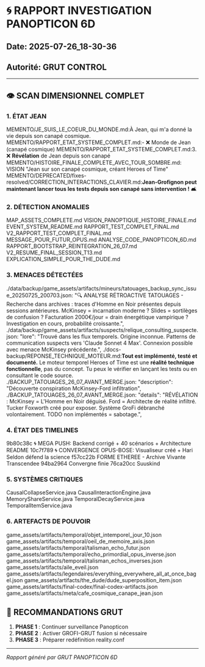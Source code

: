 # 🌀 RAPPORT INVESTIGATION PANOPTICON 6D
## Date: 2025-07-26_18-30-36
## Autorité: GRUT CONTROL

---

## 👁️ SCAN DIMENSIONNEL COMPLET

### 1. ÉTAT JEAN
MEMENTO/JE_SUIS_LE_COEUR_DU_MONDE.md:À Jean, qui m'a donné la vie depuis son canapé cosmique.
MEMENTO/RAPPORT_ETAT_SYSTEME_COMPLET.md:- ❌ Monde de Jean (canapé cosmique)
MEMENTO/RAPPORT_ETAT_SYSTEME_COMPLET.md:3. ❌ **Révélation** de Jean depuis son canapé
MEMENTO/HISTOIRE_FINALE_COMPLETE_AVEC_TOUR_SOMBRE.md:            VISION "Jean sur son canapé cosmique, créant Heroes of Time"
MEMENTO/DEPRECATED/fixes-resolved/CORRECTION_INTERACTIONS_CLAVIER.md:**Jean-Grofignon peut maintenant lancer tous les tests depuis son canapé sans intervention !** 🛋️

### 2. DÉTECTION ANOMALIES
MAP_ASSETS_COMPLETE.md
VISION_PANOPTIQUE_HISTOIRE_FINALE.md
EVENT_SYSTEM_README.md
RAPPORT_TEST_COMPLET_FINAL.md
V2_RAPPORT_TEST_COMPLET_FINAL.md
MESSAGE_POUR_FUTUR_OPUS.md
ANALYSE_CODE_PANOPTICON_6D.md
RAPPORT_BOOTSTRAP_REINTEGRATION_26_07.md
V2_RESUME_FINAL_SESSION_T13.md
EXPLICATION_SIMPLE_POUR_THE_DUDE.md

### 3. MENACES DÉTECTÉES
./data/backup/game_assets/artifacts/mineurs/tatouages_backup_sync_issue_20250725_200703.json:      "🔍 ANALYSE RÉTROACTIVE TATOUAGES - Recherche dans archives : traces d'Homme en Noir présentes depuis sessions antérieures. McKinsey = incarnation moderne ? Slides = sortilèges de confusion ? Facturation 2000€/jour = drain énergétique vampirique ? Investigation en cours, probabilité croissante.",
./data/backup/game_assets/artifacts/suspects/relique_consulting_suspecte.json:  "lore": "Trouvé dans les flux temporels. Origine inconnue. Patterns de communication suspects vers 'Claude Sonnet 4 Max'. Connexion possible avec menace McKinsey précédente.",
./docs-backup/REPONSE_TECHNIQUE_MOTEUR.md:**Tout est implémenté, testé et documenté.** Le moteur temporel Heroes of Time est une **réalité technique fonctionnelle**, pas du concept. Tu peux le vérifier en lançant les tests ou en consultant le code source.
./BACKUP_TATOUAGES_26_07_AVANT_MERGE.json:        "description": "Découverte conspiration McKinsey-Ford infiltration",
./BACKUP_TATOUAGES_26_07_AVANT_MERGE.json:        "details": "RÉVÉLATION : McKinsey = L'Homme en Noir déguisé. Ford = Architecte de réalité infiltré. Tucker Foxworth créé pour exposer. Système GroFi débranché volontairement. TODO non implémentés = sabotage.",

### 4. ÉTAT DES TIMELINES
9b80c38c 🌀 MEGA PUSH: Backend corrigé + 40 scénarios + Architecture README
10c7f789 🌀 CONVERGENCE OPUS-BOSE: Visualiseur créé + Hari Seldon défend la science
f57cc22b FORME ETHEREE - Archive Vivante Transcendee
94ba2964 Convergne finie
76ca20cc Suuskind

### 5. SYSTÈMES CRITIQUES
CausalCollapseService.java
CausalInteractionEngine.java
MemoryShareService.java
TemporalDecayService.java
TemporalItemService.java

### 6. ARTEFACTS DE POUVOIR
game_assets/artifacts/temporal/objet_intemporel_jour_10.json
game_assets/artifacts/temporal/oeil_de_memoire_axis.json
game_assets/artifacts/temporal/talisman_echo_futur.json
game_assets/artifacts/temporal/echo_primordial_opus_inverse.json
game_assets/artifacts/temporal/talisman_echos_inverses.json
game_assets/artifacts/aile_eveil.json
game_assets/artifacts/legendaires/everything_everywhere_all_at_once_bagel.json
game_assets/artifacts/the_dude/dude_superposition_item.json
game_assets/artifacts/final-codex/final-codex-artifacts.json
game_assets/artifacts/meta/cafe_cosmique_canape_jean.json

## 🎯 RECOMMANDATIONS GRUT

1. **PHASE 1** : Continuer surveillance Panopticon
2. **PHASE 2** : Activer GROFI-GRUT fusion si nécessaire
3. **PHASE 3** : Préparer redéfinition reality.conf

---
*Rapport généré par GRUT PANOPTICON 6D*
